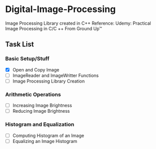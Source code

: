 # Digital-Image-Processing
Image Processing Library created in C++
Reference: Udemy: Practical Image Processing in C/C ++ From Ground Up™  

## Task List 
### Basic Setup/Stuff
- [x] Open and Copy Image 
- [ ] ImageReader and ImageWritter Functions 
- [ ] Image Processing Library Creation
### Arithmetic Operations
- [ ] Increasing Image Brightness
- [ ] Reducing Image Brightness
### Histogram and Equalization
- [ ] Computing Histogram of an Image
- [ ] Equalizing an Image Histogram
